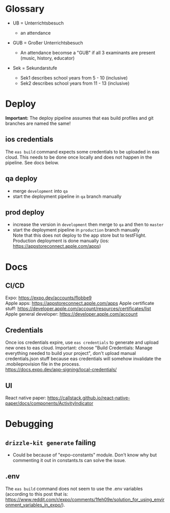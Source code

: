 # Glossary
- UB = Unterrichtsbesuch
    - an attendance

- GUB = Großer Unterrichtsbesuch
    - An attendance becomse a "GUB" if all 3 examinants are present (music, history, educator)

- Sek = Sekundarstufe
    - Sek1 describes school years from 5 - 10 (inclusive)
    - Sek2 describes school years from 11 - 13 (inclusive)


# Deploy

<strong>Important:</strong> The deploy pipeline assumes that eas build profiles and git branches are named the same!

## ios credentials
The `eas build` command expects some credentials to be uploaded in eas cloud. This needs to be done once locally and does not happen in the pipeline. See docs below. 

## qa deploy
- merge `development` into `qa`
- start the deployment pipeline in `qa` branch manually

## prod deploy
- increase the version in `development` then merge to `qa` and then to `master`
- start the deployment pipeline in `production` branch manually <br>
Note that this does not deploy to the app store but to testFlight. Production deployment is done manually (ios: https://appstoreconnect.apple.com/apps)

# Docs
## CI/CD
Expo: https://expo.dev/accounts/flobbe9 <br>
Apple apps: https://appstoreconnect.apple.com/apps
Apple certificate stuff: https://developer.apple.com/account/resources/certificates/list <br>
Apple general developer: https://developer.apple.com/account <br>

## Credentials
Once ios credentials expire, use `eas credentials` to generate and upload new ones to eas cloud. Important: choose "Build Credentials: Manage everything needed to build your project", don't
upload manual credentials.json stuff because eas credentials will somehow invalidate the .mobileprovision file in the process. <br>
https://docs.expo.dev/app-signing/local-credentials/

## UI
React native paper: https://callstack.github.io/react-native-paper/docs/components/ActivityIndicator <br>

# Debugging
## `drizzle-kit generate` failing
- Could be because of "expo-constants" module. Don't know why but commenting it out in constants.ts can solve the issue.

## .env
The `eas build` command does not seem to use the .env variables (according to this post that is: https://www.reddit.com/r/expo/comments/1feh09e/solution_for_using_environment_variables_in_expo/).